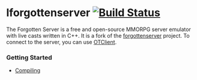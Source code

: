 lforgottenserver [![Build Status](https://travis-ci.org/heartcoding/lforgottenserver.png?branch=master)](https://travis-ci.org/heartcoding/lforgottenserver)
===============

The Forgotten Server is a free and open-source MMORPG server emulator with live casts written in C++. It is a fork of the [forgottenserver](https://github.com/otland/forgottenserver) project. To connect to the server, you can use [OTClient](https://github.com/edubart/otclient).

### Getting Started

* [Compiling](https://github.com/otland/forgottenserver/wiki/Compiling)
